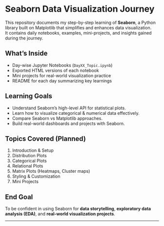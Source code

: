 # Seaborn Data Visualization Journey

This repository documents my step-by-step learning of **Seaborn**, a Python library built on Matplotlib that simplifies and enhances data visualization.  
It contains daily notebooks, examples, mini-projects, and insights gained during the journey.

##  What’s Inside
- Day-wise Jupyter Notebooks (`DayXX_Topic.ipynb`)
- Exported HTML versions of each notebook
- Mini projects for real-world visualization practice
- README for each day summarizing key learnings

##  Learning Goals
- Understand Seaborn’s high-level API for statistical plots.
- Learn how to visualize categorical & numerical data effectively.
- Compare Seaborn vs Matplotlib approaches.
- Build real-world dashboards and projects with Seaborn.

##  Topics Covered (Planned)
1. Introduction & Setup
2. Distribution Plots
3. Categorical Plots
4. Relational Plots
5. Matrix Plots (Heatmaps, Cluster maps)
6. Styling & Customization
7. Mini Projects

##  End Goal
To be confident in using Seaborn for **data storytelling**, **exploratory data analysis (EDA)**, and **real-world visualization projects**.

---
